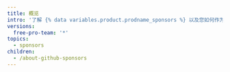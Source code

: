 ```yaml
---
title: 概览
intro: '了解 {% data variables.product.prodname_sponsors %} 以及您如何作为赞助者或开源贡献者参与其中。'
versions:
  free-pro-team: '*'
topics:
  - sponsors
children:
  - /about-github-sponsors
---
```


